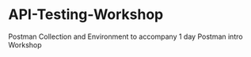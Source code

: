 # API-Testing-Workshop
Postman Collection and Environment to accompany 1 day Postman intro Workshop
